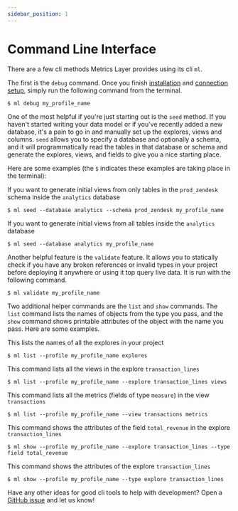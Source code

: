 ```yaml
---
sidebar_position: 1
---
```


# Command Line Interface

There are a few cli methods Metrics Layer provides using its cli `ml`.

The first is the `debug` command. Once you finish [installation](../getting_started.md#installation) and [connection setup](../3_connection_setup/connecting.md), simply run the following command from the terminal.

```
$ ml debug my_profile_name
```

One of the most helpful if you're just starting out is the `seed` method. If you haven't started writing your data model or if you've recently added a new database, it's a pain to go in and manually set up the explores, views and columns. `seed` allows you to specify a database and optionally a schema, and it will programmatically read the tables in that database or schema and generate the explores, views, and fields  to give you a nice starting place.

Here are some examples (the `$` indicates these examples are taking place in the terminal):

If you want to generate initial views from only tables in the `prod_zendesk` schema inside the `analytics` database

```
$ ml seed --database analytics --schema prod_zendesk my_profile_name
```


If you want to generate initial views from all tables inside the `analytics` database

```
$ ml seed --database analytics my_profile_name
```

Another helpful feature is the `validate` feature. It allows you to statically check if you have any broken references or invalid types in your project before deploying it anywhere or using it top query live data. It is run with the following command.

```
$ ml validate my_profile_name
```

Two additional helper commands are the `list` and `show` commands. The `list` command lists the names of objects from the type you pass, and the `show` command shows printable attributes of the object with the name you pass. Here are some examples.

This lists the names of all the explores in your project

```
$ ml list --profile my_profile_name explores
```

This command lists all the views in the explore `transaction_lines`

```
$ ml list --profile my_profile_name --explore transaction_lines views
```

This command lists all the metrics (fields of type `measure`) in the view `transactions`

```
$ ml list --profile my_profile_name --view transactions metrics
```

This command shows the attributes of the field `total_revenue` in the explore `transaction_lines`

```
$ ml show --profile my_profile_name --explore transaction_lines --type field total_revenue
```

This command shows the attributes of the explore `transaction_lines`

```
$ ml show --profile my_profile_name --type explore transaction_lines
```

Have any other ideas for good cli tools to help with development? Open a [GitHub issue](https://github.com/Zenlytic/metrics_layer/issues) and let us know!